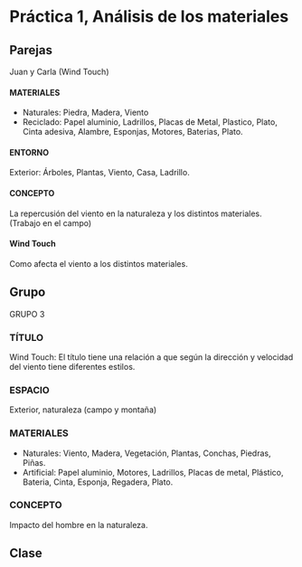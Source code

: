 # Práctica 1, Análisis de los materiales

## Parejas

Juan y Carla (Wind Touch)

#### MATERIALES
- Naturales: Piedra, Madera, Viento
- Reciclado: Papel aluminio, Ladrillos, Placas de Metal, Plastico, Plato, Cinta adesiva, Alambre, Esponjas, Motores, Baterias, Plato.

#### ENTORNO
Exterior: Árboles, Plantas, Viento, Casa, Ladrillo.

#### CONCEPTO
La repercusión del viento en la naturaleza y los distintos materiales. (Trabajo en el campo)

#### Wind Touch
Como afecta el viento a los distintos materiales.

## Grupo

GRUPO 3

### TÍTULO
Wind Touch: El título tiene una relación a que según la dirección y velocidad del viento tiene diferentes estilos.

### ESPACIO
Exterior, naturaleza (campo y montaña)

### MATERIALES
- Naturales: Viento, Madera, Vegetación, Plantas, Conchas, Piedras, Piñas.
- Artificial: Papel aluminio, Motores, Ladrillos, Placas de metal, Plástico, Bateria, Cinta, Esponja, Regadera, Plato.

### CONCEPTO
Impacto del hombre en la naturaleza.

## Clase
